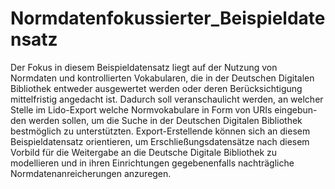 # Normdatenfokussierter_Beispieldatensatz
Der Fokus in diesem Beispieldatensatz liegt auf der Nutzung von Normdaten und kontrollierten Vokabularen, die in der Deutschen Digitalen Bibliothek entweder ausgewertet werden oder deren Berücksichtigung mittelfristig angedacht ist. Dadurch soll veranschaulicht werden, an welcher Stelle im Lido-Export welche Normvokabulare in Form von URIs eingebun-den werden sollen, um die Suche in der Deutschen Digitalen Bibliothek bestmöglich zu unterstützten. Export-Erstellende können sich an diesem Beispieldatensatz orientieren, um Erschließungsdatensätze nach diesem Vorbild für die Weitergabe an die Deutsche Digitale Bibliothek zu modellieren und in ihren Einrichtungen gegebenenfalls nachträgliche Normdatenanreicherungen anzuregen.
